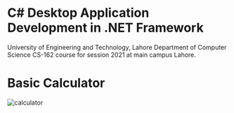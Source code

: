 
# C# Desktop Application Development in .NET Framework 

University of Engineering and Technology, Lahore Department of Computer Science CS-162 course for session 2021 at main campus Lahore.


# Basic Calculator



![calculator](https://user-images.githubusercontent.com/96945594/169642825-6b834de9-ff34-4299-b77c-773bcc8b70c5.JPG)
